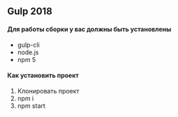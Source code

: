 ## Gulp 2018

#### Для работы сборки у вас должны быть установлены
* gulp-cli
* node.js
* npm 5

#### Как установить проект
1. Клонировать проект
2. npm i
3. npm start
